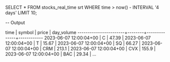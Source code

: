 SELECT * FROM stocks_real_time srt
WHERE time > now() - INTERVAL '4 days'
LIMIT 10;

-- Output

time                   | symbol |    price     | day_volume
-----------------------+--------+--------------+------------
2023-06-07 12:00:04+00 | C      |        47.39 |
2023-06-07 12:00:04+00 | T      |        15.67 |
2023-06-07 12:00:04+00 | SQ     |        66.27 |
2023-06-07 12:00:04+00 | CRM    |        213.1 |
2023-06-07 12:00:04+00 | CVX    |        155.9 |
2023-06-07 12:00:04+00 | BAC    |        29.34 |
...

